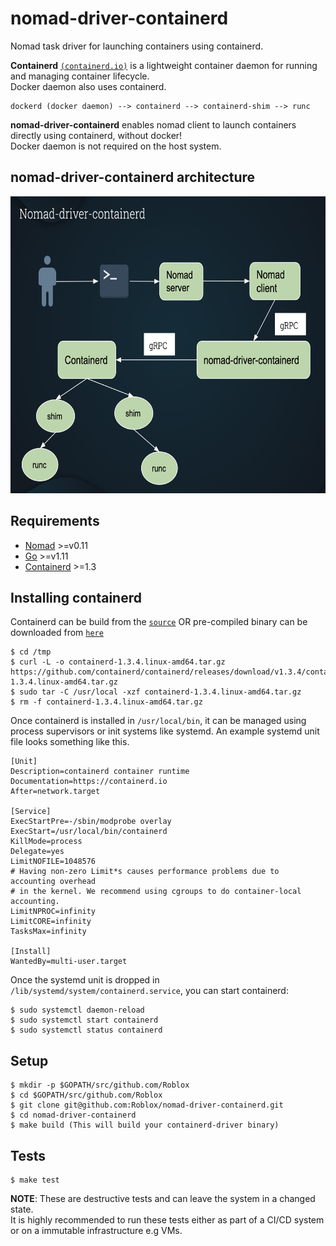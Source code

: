 # nomad-driver-containerd
Nomad task driver for launching containers using containerd.

**Containerd** [`(containerd.io)`](https://containerd.io) is a lightweight container daemon for
running and managing container lifecycle.<br/>
Docker daemon also uses containerd.

```
dockerd (docker daemon) --> containerd --> containerd-shim --> runc
```

**nomad-driver-containerd** enables nomad client to launch containers directly using containerd, without docker!<br/>
Docker daemon is not required on the host system.

## nomad-driver-containerd architecture
<img src="images/nomad_driver_containerd.png" width="850" height="475" />

## Requirements

- [Nomad](https://www.nomadproject.io/downloads.html) >=v0.11
- [Go](https://golang.org/doc/install) >=v1.11
- [Containerd](https://containerd.io/downloads/) >=1.3

## Installing containerd

Containerd can be build from the [`source`](https://github.com/containerd/containerd) OR
pre-compiled binary can be downloaded from [`here`](https://containerd.io/downloads/)

```
$ cd /tmp
$ curl -L -o containerd-1.3.4.linux-amd64.tar.gz https://github.com/containerd/containerd/releases/download/v1.3.4/containerd-1.3.4.linux-amd64.tar.gz
$ sudo tar -C /usr/local -xzf containerd-1.3.4.linux-amd64.tar.gz
$ rm -f containerd-1.3.4.linux-amd64.tar.gz
```
Once containerd is installed in `/usr/local/bin`, it can be managed using process supervisors or init systems like systemd. An example systemd unit file looks something like this.
```
[Unit]
Description=containerd container runtime
Documentation=https://containerd.io
After=network.target

[Service]
ExecStartPre=-/sbin/modprobe overlay
ExecStart=/usr/local/bin/containerd
KillMode=process
Delegate=yes
LimitNOFILE=1048576
# Having non-zero Limit*s causes performance problems due to accounting overhead
# in the kernel. We recommend using cgroups to do container-local accounting.
LimitNPROC=infinity
LimitCORE=infinity
TasksMax=infinity

[Install]
WantedBy=multi-user.target
```
Once the systemd unit is dropped in `/lib/systemd/system/containerd.service`, you can start containerd:
```
$ sudo systemctl daemon-reload
$ sudo systemctl start containerd
$ sudo systemctl status containerd
```
## Setup
```
$ mkdir -p $GOPATH/src/github.com/Roblox
$ cd $GOPATH/src/github.com/Roblox
$ git clone git@github.com:Roblox/nomad-driver-containerd.git
$ cd nomad-driver-containerd
$ make build (This will build your containerd-driver binary)
```

## Tests
```
$ make test
```
**NOTE**: These are destructive tests and can leave the system in a changed state.<br/>
It is highly recommended to run these tests either as part of a CI/CD system or on
a immutable infrastructure e.g VMs.
